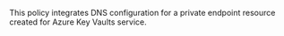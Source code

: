   This policy integrates DNS configuration for a private endpoint resource created for Azure Key Vaults service.
